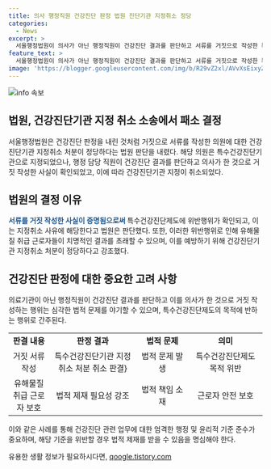 ```yaml
---
title: 의사 행정직원 건강진단 판정 법원 진단기관 지정취소 정당
categories:
  - News
excerpt: >
  서울행정법원이 의사가 아닌 행정직원이 건강진단 결과를 판단하고 서류를 거짓으로 작성한 특수건강진단기관을 취소한 처분을 정당하다는 판결을 내렸다. 이는 특수건강진단제도가 근로자 보호를 위해 중요한데, 건강진단 결과를 행정직원이 판정하고 거짓으로 작성한 것은 지정취소 사유에 해당한다는 것이다. 법원은 건강진단 결과에 대한 판정업무를 의사가 아닌 행정담당 직원이 수행했음을 증명하며 이를 강조했다. 해당 사건은 근로자의 건강과 안전을 보호하기 위한 중요한 사안으로 인정되었다.
feature_text: >
  서울행정법원이 의사가 아닌 행정직원이 건강진단 결과를 판단하고 서류를 거짓으로 작성한 특수건강진단기관을 취소한 처분을 정당하다는 판결을 내렸다. 이는 특수건강진단제도가 근로자 보호를 위해 중요한데, 건강진단 결과를 행정직원이 판정하고 거짓으로 작성한 것은 지정취소 사유에 해당한다는 것이다. 법원은 건강진단 결과에 대한 판정업무를 의사가 아닌 행정담당 직원이 수행했음을 증명하며 이를 강조했다. 해당 사건은 근로자의 건강과 안전을 보호하기 위한 중요한 사안으로 인정되었다.
image: 'https://blogger.googleusercontent.com/img/b/R29vZ2xl/AVvXsEixyZcFfHzMRdzZMjFBmAUKJYCLCGyLL1o632UiGVXcaFdKo_bkvkuCioo0uUKlGfBVcT3P84aROyZIXSBEx3Aw5nCQ3pTgDom1WDC4m8eifvWiAmWEEVb4x6G_l8C0QH225ldMjyaFvpxGEBGNO37VmDTDMHGhJPq73UglMfDca1-0aw/s1600/blogspot.png'
---
```


<p><img src="https://blogger.googleusercontent.com/img/b/R29vZ2xl/AVvXsEixyZcFfHzMRdzZMjFBmAUKJYCLCGyLL1o632UiGVXcaFdKo_bkvkuCioo0uUKlGfBVcT3P84aROyZIXSBEx3Aw5nCQ3pTgDom1WDC4m8eifvWiAmWEEVb4x6G_l8C0QH225ldMjyaFvpxGEBGNO37VmDTDMHGhJPq73UglMfDca1-0aw/s1600/blogspot.png" alt="info 속보" /></p>

<h2 data-ke-size="size26">법원, 건강진단기관 지정 취소 소송에서 패소 결정</h2>

<p data-ke-size="size16">서울행정법원은 건강진단 판정을 내린 것처럼 거짓으로 서류를 작성한 의원에 대한 건강진단기관 지정취소 처분이 정당하다는 법원 판단을 내렸다. 해당 의원은 특수건강진단기관으로 지정되었으나, 행정 담당 직원이 건강진단 결과를 판단하고 의사가 한 것으로 거짓 작성한 사실이 확인되었고, 이에 따라 건강진단기관 지정이 취소되었다.</p>

<h2 data-ke-size="size26">법원의 결정 이유</h2>

<p data-ke-size="size16"><b><span style="color: #1a5490;">서류를 거짓 작성한 사실이 증명됨으로써 </span></b>특수건강진단제도에 위반행위가 확인되고, 이는 지정취소 사유에 해당한다고 법원은 판단했다. 또한, 이러한 위반행위로 인해 유해물질 취급 근로자들이 치명적인 결과를 초래할 수 있으며, 이를 예방하기 위해 건강진단기관 지정취소 처분이 정당하다고 강조했다.</p>

<h2 data-ke-size="size26">건강진단 판정에 대한 중요한 고려 사항</h2>

<p data-ke-size="size16">의료기관이 아닌 행정직원이 건강진단 결과를 판단하고 이를 의사가 한 것으로 거짓 작성하는 행위는 심각한 법적 문제를 야기할 수 있으며, 특수건강진단제도의 목적에 반하는 행위로 간주된다.</p>

<table>
    <colgroup>
    <col width="119">
    <col width="275">
    <col width="159">
    <col width="235">
    </colgroup>
    <tbody>
        <tr>
            <td style="text-align: center; height: 17px;"><b>판결 내용</b></td>
            <td style="text-align: center; height: 17px;"><b>판정 결과</b></td>
            <td style="text-align: center; height: 17px;"><b>법적 문제</b></td>
            <td style="text-align: center; height: 17px;"><b>의미</b></td>
        </tr>
        <tr>
            <td style="text-align: center; height: 17px;">거짓 서류 작성</td>
            <td style="text-align: center; height: 17px;">특수건강진단기관 지정취소 처분 취소 판결</sm:>}</td>
            <td style="text-align: center; height: 17px;">법적 문제 발생</td>
            <td style="text-align: center; height: 17px;">특수건강진단제도 목적 위반</td>
        </tr>
        <tr>
            <td style="text-align: center; height: 17px;">유해물질 취급 근로자 보호</td>
            <td style="text-align: center; height: 17px;">법적 제재 필요성 강조</td>
            <td style="text-align: center; height: 17px;">법적 책임 소재</td>
            <td style="text-align: center; height: 17px;">근로자 안전 보호</td>
        </tr>
    </tbody>
</table>

<p data-ke-size="size16">이와 같은 사례를 통해 건강진단 관련 업무에 대한 엄격한 행정 및 윤리적 기준 준수가 중요하며, 해당 기준을 위반할 경우 법적 제재를 받을 수 있음을 명심해야 한다.</p>
유용한 생활 정보가 필요하시다면, <a href="https://qoogle.tistory.com" rel="dofollow">qoogle.tistory.com</a>


